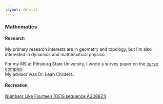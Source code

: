 ```yaml
---
layout: default
---
```


### Mathematics

#### Research

My primary research interests are in geometry and topology, but I'm also interested in dynamics and mathematical physics.

For my MS at Pittsburg State University, I wrote a survey paper on the [curve complex](https://en.wikipedia.org/wiki/Curve_complex). </br> My advisor was Dr. Leah Childers.

#### Recreation

[Numbers Like Fourteen (OEIS sequence A308821)](./nlfourteen.html)


